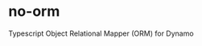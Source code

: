 # no-orm

Typescript Object Relational Mapper (ORM) for Dynamo

<!-- TODO check if I need all type libraries -->
